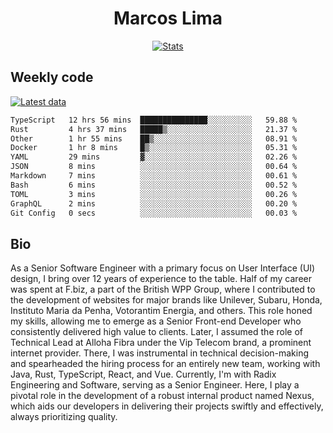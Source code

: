<div align="center">
  <h1>Marcos Lima</h1>
  
  <a href="https://skvggor.dev">
    <img src="https://github.com/skvggor/skvggor/assets/958723/3c85f137-8d74-4cc8-a2b1-877784f3e44d" alt="Stats" />
  </a>
</div>

## Weekly code

[![Latest data](https://github.com/skvggor/skvggor/actions/workflows/main.yml/badge.svg)](https://github.com/skvggor/skvggor/actions/workflows/main.yml)

<!--START_SECTION:waka-->

```txt
TypeScript   12 hrs 56 mins  ███████████████░░░░░░░░░░   59.88 %
Rust         4 hrs 37 mins   █████▒░░░░░░░░░░░░░░░░░░░   21.37 %
Other        1 hr 55 mins    ██▒░░░░░░░░░░░░░░░░░░░░░░   08.91 %
Docker       1 hr 8 mins     █▒░░░░░░░░░░░░░░░░░░░░░░░   05.31 %
YAML         29 mins         ▓░░░░░░░░░░░░░░░░░░░░░░░░   02.26 %
JSON         8 mins          ░░░░░░░░░░░░░░░░░░░░░░░░░   00.64 %
Markdown     7 mins          ░░░░░░░░░░░░░░░░░░░░░░░░░   00.61 %
Bash         6 mins          ░░░░░░░░░░░░░░░░░░░░░░░░░   00.52 %
TOML         3 mins          ░░░░░░░░░░░░░░░░░░░░░░░░░   00.26 %
GraphQL      2 mins          ░░░░░░░░░░░░░░░░░░░░░░░░░   00.20 %
Git Config   0 secs          ░░░░░░░░░░░░░░░░░░░░░░░░░   00.03 %
```

<!--END_SECTION:waka-->

## Bio

<p>As a Senior Software Engineer with a primary focus on User Interface (UI) design, I bring over 12 years of experience to the table. Half of my career was spent at F.biz, a part of the British WPP Group, where I contributed to the development of websites for major brands like Unilever, Subaru, Honda, Instituto Maria da Penha, Votorantim Energia, and others. This role honed my skills, allowing me to emerge as a Senior Front-end Developer who consistently delivered high value to clients. Later, I assumed the role of Technical Lead at Alloha Fibra under the Vip Telecom brand, a prominent internet provider. There, I was instrumental in technical decision-making and spearheaded the hiring process for an entirely new team, working with Java, Rust, TypeScript, React, and Vue. Currently, I'm with Radix Engineering and Software, serving as a Senior Engineer. Here, I play a pivotal role in the development of a robust internal product named Nexus, which aids our developers in delivering their projects swiftly and effectively, always prioritizing quality.</p>

<!-- </details> -->

<!-- <div align="center">
  <h2>🤖 Recent Code Activity</h2>
  <img width="500" src="https://github-readme-stats.vercel.app/api/wakatime?username=skvggor&hide_title=true&layout=compact&theme=transparent" alt="Wakatime Stats" />
</div>

<br>

<div align="center">
  <h2>📈 GitHub Stats</h2>
  <img width="500" src="https://github-readme-stats.vercel.app/api?username=skvggor&show_icons=true&theme=transparent&hide_title=true&count_private=true" alt="GitHub Stats" />
</div>
 -->
